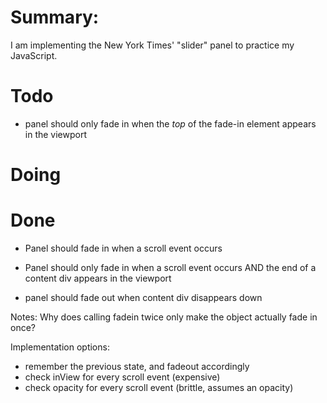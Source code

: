 Summary:
===
I am implementing the New York Times' "slider" panel to practice my JavaScript.


Todo
=====

- panel should only fade in when the *top* of the fade-in element appears in the viewport


Doing
===



Done
===

- Panel should fade in when a scroll event occurs

- Panel should only fade in when a scroll event occurs AND the end of a content div appears in the viewport

- panel should fade out when content div disappears down


Notes:
Why does calling fadein twice only make the object actually fade in once?

Implementation options:


- remember the previous state, and fadeout accordingly
- check inView for every scroll event (expensive)
- check opacity for every scroll event (brittle, assumes an opacity)